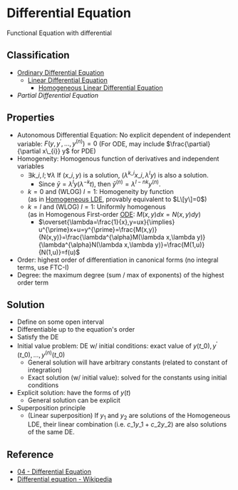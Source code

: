 # Differential Equation

Functional Equation with differential

## Classification

* [Ordinary Differential Equation](Ordinary%20Differential%20Equation/Ordinary%20Differential%20Equation.md)
  * [Linear Differential Equation](Ordinary%20Differential%20Equation/Linear%20Differential%20Equation.md)
    * [Homogeneous Linear Differential Equation](Ordinary%20Differential%20Equation/Homogeneous%20Linear%20Differential%20Equation.md)
* *Partial Differential Equation*

## Properties

* Autonomous Differential Equation: No explicit dependent of independent variable: $F(y,y^\prime,\dots,y^{(n)})=0$ (For ODE, may include $\frac{\partial}{\partial x\_{i}} y$ for PDE)
* Homogeneity: Homogenous function of derivatives and independent variables
  * $\exists k\_{i},l;\forall\lambda$ If $(x\_{i}, y)$ is a solution, $(\lambda^{k\_{i}} x\_{i}, \lambda^{l} y)$ is also a solution.
    * Since $\bar{y}=\lambda^{l} y(\lambda^{-k}t)$, then $\bar{y}^{(n)}=\lambda^{l-nk} y^{(n)}$.
  * $k=0$ and (WLOG) $l=1$: Homogeneity by function  
    (as in [Homogeneous LDE](Ordinary%20Differential%20Equation/Homogeneous%20Linear%20Differential%20Equation.md), provably equivalent to $L\[y\]=0$)
  * $k=l$ and (WLOG) $l=1$: Uniformly homogenous  
    (as in Homogenous First-order [ODE](Ordinary%20Differential%20Equation/Ordinary%20Differential%20Equation.md): $M(x,y)dx=N(x,y)dy$)
    * $\overset{\lambda=\frac{1}{x},y=ux}{\implies} u^{\prime}x+u=y^{\prime}=\frac{M(x,y)}{N(x,y)}=\frac{\lambda^{\alpha}M(\lambda x,\lambda y)}{\lambda^{\alpha}N(\lambda x,\lambda y)}=\frac{M(1,u)}{N(1,u)}=f(u)$
* Order: highest order of differentiation in canonical forms (no integral terms, use FTC-I)
* Degree: the maximum degree (sum / max of exponents) of the highest order term

## Solution

* Define on some open interval
* Differentiable up to the equation's order
* Satisfy the DE
* Initial value problem: DE w/ initial conditions: exact value of $y(t\_{0}),y^{\prime}(t\_{0}),\dots,y^{(n)}(t\_{0})$
  * General solution will have arbitrary constants (related to constant of integration)
  * Exact solution (w/ initial value): solved for the constants using initial conditions
* Explicit solution: have the forms of $y(t)$
  * General solution can be explicit
* Superposition principle
  * (Linear superposition) If $y_1$ and $y_2$ are solutions of the Homogeneous LDE, their linear combination (i.e. $c\_{1}y\_{1}+c\_{2}y\_{2}$) are also solutions of the same DE.

## Reference

* [04 - Differential Equation](../../../../00%20-%20Summary/SCMA104%20-%20System%20of%20Ordinary%20Differential%20Equations%20and%20Applications%20in%20Medical%20Science/04%20-%20Differential%20Equation.md)
* [Differential equation - Wikipedia](https://en.wikipedia.org/wiki/Differential_equation)
